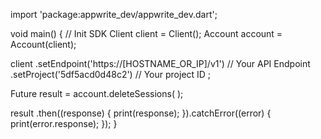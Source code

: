 import 'package:appwrite_dev/appwrite_dev.dart';

void main() { // Init SDK
  Client client = Client();
  Account account = Account(client);

  client
    .setEndpoint('https://[HOSTNAME_OR_IP]/v1') // Your API Endpoint
    .setProject('5df5acd0d48c2') // Your project ID
  ;

  Future result = account.deleteSessions(  );

  result
    .then((response) {
      print(response);
    }).catchError((error) {
      print(error.response);
  });
}